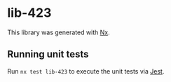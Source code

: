 # lib-423

This library was generated with [Nx](https://nx.dev).

## Running unit tests

Run `nx test lib-423` to execute the unit tests via [Jest](https://jestjs.io).
